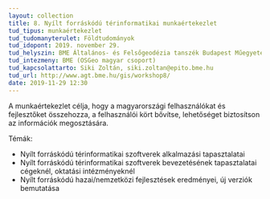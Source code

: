 ```yaml
---
layout: collection
title: 8. Nyílt forráskódú térinformatikai munkaértekezlet
tud_tipus: munkaértekezlet
tud_tudomanyterulet: Földtudományok
tud_idopont: 2019. november 29.
tud_helyszin: BME Általános- és Felsőgeodézia tanszék Budapest Műegyetem rkp. 3. K épület mf. 26.
tud_intezmeny: BME (OSGeo magyar csoport)
tud_kapcsolattarto: Siki Zoltán, siki.zoltan@epito.bme.hu
tud_url: http://www.agt.bme.hu/gis/workshop8/
date: 2019-11-29 12:30
---
```

A munkaértekezlet célja, hogy a magyarországi felhasználókat és fejlesztőket összehozza, a felhasználói kört bővítse, lehetőséget biztosítson az információk megosztására.
 
Témák:

-	Nyílt forráskódú térinformatikai szoftverek alkalmazási tapasztalatai
-	Nyílt forráskódú térinformatikai szoftverek bevezetésének tapasztalatai cégeknél, oktatási intézményeknél
-	Nyílt forráskódú hazai/nemzetközi fejlesztések eredményei, új verziók bemutatása
